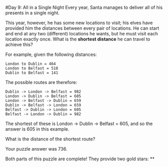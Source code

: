#Day 9: All in a Single Night
Every year, Santa manages to deliver all of his presents in a single night.

This year, however, he has some new locations to visit; his elves have provided him the distances between every
pair of locations. He can start and end at any two (different) locations he wants, but he must visit each location
exactly once. What is the **shortest distance** he can travel to achieve this?

For example, given the following distances:
```
London to Dublin = 464
London to Belfast = 518
Dublin to Belfast = 141
```
The possible routes are therefore:
```
Dublin -> London -> Belfast = 982
London -> Dublin -> Belfast = 605
London -> Belfast -> Dublin = 659
Dublin -> Belfast -> London = 659
Belfast -> Dublin -> London = 605
Belfast -> London -> Dublin = 982
```
The shortest of these is London -> Dublin -> Belfast = 605, and so the answer is 605 in this example.

What is the distance of the shortest route?

Your puzzle answer was 736.

Both parts of this puzzle are complete! They provide two gold stars: **
